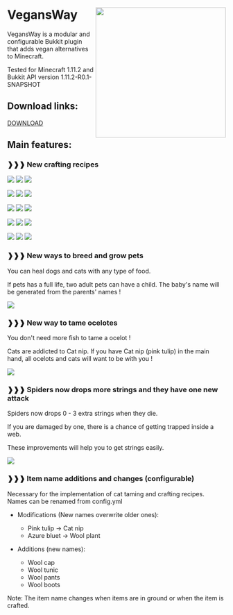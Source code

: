 VegansWay<img align="right" width="300px" src="http://i.imgur.com/7s2hLzi.jpg">
=========

VegansWay is a modular and configurable Bukkit plugin that adds vegan alternatives to Minecraft.

Tested for Minecraft 1.11.2 and Bukkit API version 1.11.2-R0.1-SNAPSHOT

## Download links:

[DOWNLOAD](https://github.com/Pronink/vegansWay/releases)

## Main features:

### ❱❱❱ New crafting recipes

![](http://i.imgur.com/KLZwkg6.png) ![](http://i.imgur.com/9zxAZr3.png) ![](http://i.imgur.com/fzzH9Du.png)

![](http://i.imgur.com/A5DfVfR.png) ![](http://i.imgur.com/kOjOy5e.png) ![](http://i.imgur.com/1PgNS9M.png)

![](http://i.imgur.com/Qa9eojD.png) ![](http://i.imgur.com/ZNxZ17s.png) ![](http://i.imgur.com/lNOLOWX.png)

![](http://i.imgur.com/MHbgf8G.png) ![](http://i.imgur.com/dYcbEdv.png) ![](http://i.imgur.com/ApKsfj2.png)

![](http://i.imgur.com/kAS0gvU.png) ![](http://i.imgur.com/ZDGPiYK.png) ![](http://i.imgur.com/2xI00jm.png)

### ❱❱❱ New ways to breed and grow pets

You can heal dogs and cats with any type of food.

If pets has a full life, two adult pets can have a child. The baby's name will be generated from the parents' names !

![](http://i.imgur.com/TMffFG9.png)

### ❱❱❱ New way to tame ocelotes

You don't need more fish to tame a ocelot !

Cats are addicted to Cat nip. If you have Cat nip (pink tulip) in the main hand, all ocelots and cats will want to be with you !

![](http://i.imgur.com/IVeAG2e.png)

### ❱❱❱ Spiders now drops more strings and they have one new attack

Spiders now drops 0 - 3 extra strings when they die.

If you are damaged by one, there is a chance of getting trapped inside a web.

These improvements will help you to get strings easily.

![](http://i.imgur.com/Uvxqx79.png)

### ❱❱❱ Item name additions and changes (configurable)

Necessary for the implementation of cat taming and crafting recipes. Names can be renamed from config.yml

- Modifications (New names overwrite older ones):
  - Pink tulip → Cat nip
  - Azure bluet → Wool plant

- Additions (new names):
  - Wool cap
  - Wool tunic
  - Wool pants
  - Wool boots

Note: The item name changes when items are in ground or when the item is crafted.
